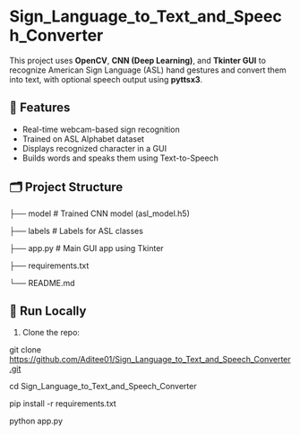 # Sign_Language_to_Text_and_Speech_Converter

This project uses **OpenCV**, **CNN (Deep Learning)**, and **Tkinter GUI** to recognize American Sign Language (ASL) hand gestures and convert them into text, with optional speech output using **pyttsx3**.

## 🔧 Features

- Real-time webcam-based sign recognition
- Trained on ASL Alphabet dataset
- Displays recognized character in a GUI
- Builds words and speaks them using Text-to-Speech


## 🗂️ Project Structure
├── model     # Trained CNN model (asl_model.h5)

├── labels    # Labels for ASL classes

├── app.py    # Main GUI app using Tkinter

├── requirements.txt

└── README.md


## 🚀 Run Locally

1. Clone the repo:

git clone https://github.com/Aditee01/Sign_Language_to_Text_and_Speech_Converter.git

cd Sign_Language_to_Text_and_Speech_Converter

pip install -r requirements.txt

python app.py



